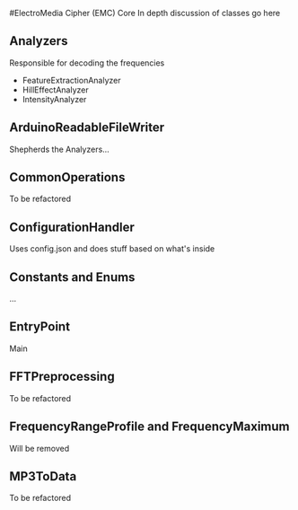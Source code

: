 #ElectroMedia Cipher (EMC) Core
In depth discussion of classes go here

## Analyzers
Responsible for decoding the frequencies
* FeatureExtractionAnalyzer
* HillEffectAnalyzer
* IntensityAnalyzer


## ArduinoReadableFileWriter
Shepherds the Analyzers...

## CommonOperations
To be refactored

## ConfigurationHandler
Uses config.json and does stuff based on what's inside

## Constants and Enums
...

## EntryPoint
Main

## FFTPreprocessing
To be refactored

## FrequencyRangeProfile and FrequencyMaximum
Will be removed

## MP3ToData
To be refactored
